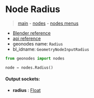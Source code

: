 # Node Radius

> [main](../structure.md) - [nodes](nodes.md) - [nodes menus](nodes_menus.md)

- [Blender reference](https://docs.blender.org/manual/en/latest/modeling/geometry_nodes/input/radius.html)
- [api reference](https://docs.blender.org/api/current/bpy.types.GeometryNodeInputRadius.html)
- geonodes name: `Radius`
- bl_idname: `GeometryNodeInputRadius`

```python
from geonodes import nodes

node = nodes.Radius()
```

#### Output sockets:

- **radius** : [Float](Float)

